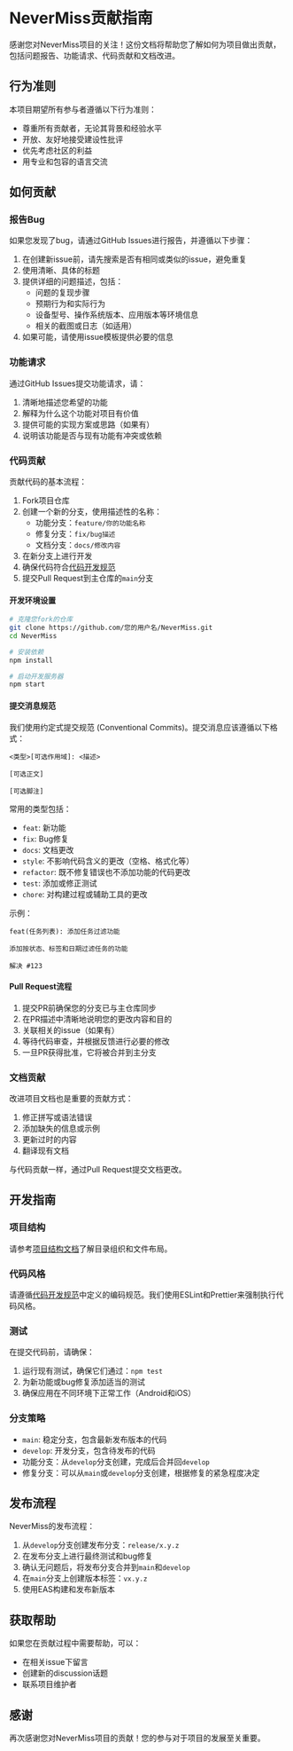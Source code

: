 # NeverMiss贡献指南

感谢您对NeverMiss项目的关注！这份文档将帮助您了解如何为项目做出贡献，包括问题报告、功能请求、代码贡献和文档改进。

## 行为准则

本项目期望所有参与者遵循以下行为准则：

- 尊重所有贡献者，无论其背景和经验水平
- 开放、友好地接受建设性批评
- 优先考虑社区的利益
- 用专业和包容的语言交流

## 如何贡献

### 报告Bug

如果您发现了bug，请通过GitHub Issues进行报告，并遵循以下步骤：

1. 在创建新issue前，请先搜索是否有相同或类似的issue，避免重复
2. 使用清晰、具体的标题
3. 提供详细的问题描述，包括：
   - 问题的复现步骤
   - 预期行为和实际行为
   - 设备型号、操作系统版本、应用版本等环境信息
   - 相关的截图或日志（如适用）
4. 如果可能，请使用issue模板提供必要的信息

### 功能请求

通过GitHub Issues提交功能请求，请：

1. 清晰地描述您希望的功能
2. 解释为什么这个功能对项目有价值
3. 提供可能的实现方案或思路（如果有）
4. 说明该功能是否与现有功能有冲突或依赖

### 代码贡献

贡献代码的基本流程：

1. Fork项目仓库
2. 创建一个新的分支，使用描述性的名称：
   - 功能分支：`feature/你的功能名称`
   - 修复分支：`fix/bug描述`
   - 文档分支：`docs/修改内容`
3. 在新分支上进行开发
4. 确保代码符合[代码开发规范](CODE_STANDARDS.md)
5. 提交Pull Request到主仓库的`main`分支

#### 开发环境设置

```bash
# 克隆您fork的仓库
git clone https://github.com/您的用户名/NeverMiss.git
cd NeverMiss

# 安装依赖
npm install

# 启动开发服务器
npm start
```

#### 提交消息规范

我们使用约定式提交规范 (Conventional Commits)。提交消息应该遵循以下格式：

```
<类型>[可选作用域]: <描述>

[可选正文]

[可选脚注]
```

常用的类型包括：

- `feat`: 新功能
- `fix`: Bug修复
- `docs`: 文档更改
- `style`: 不影响代码含义的更改（空格、格式化等）
- `refactor`: 既不修复错误也不添加功能的代码更改
- `test`: 添加或修正测试
- `chore`: 对构建过程或辅助工具的更改

示例：

```
feat(任务列表): 添加任务过滤功能

添加按状态、标签和日期过滤任务的功能

解决 #123
```

#### Pull Request流程

1. 提交PR前确保您的分支已与主仓库同步
2. 在PR描述中清晰地说明您的更改内容和目的
3. 关联相关的issue（如果有）
4. 等待代码审查，并根据反馈进行必要的修改
5. 一旦PR获得批准，它将被合并到主分支

### 文档贡献

改进项目文档也是重要的贡献方式：

1. 修正拼写或语法错误
2. 添加缺失的信息或示例
3. 更新过时的内容
4. 翻译现有文档

与代码贡献一样，通过Pull Request提交文档更改。

## 开发指南

### 项目结构

请参考[项目结构文档](PROJECT_STRUCTURE.md)了解目录组织和文件布局。

### 代码风格

请遵循[代码开发规范](CODE_STANDARDS.md)中定义的编码规范。我们使用ESLint和Prettier来强制执行代码风格。

### 测试

在提交代码前，请确保：

1. 运行现有测试，确保它们通过：`npm test`
2. 为新功能或bug修复添加适当的测试
3. 确保应用在不同环境下正常工作（Android和iOS）

### 分支策略

- `main`: 稳定分支，包含最新发布版本的代码
- `develop`: 开发分支，包含待发布的代码
- 功能分支：从`develop`分支创建，完成后合并回`develop`
- 修复分支：可以从`main`或`develop`分支创建，根据修复的紧急程度决定

## 发布流程

NeverMiss的发布流程：

1. 从`develop`分支创建发布分支：`release/x.y.z`
2. 在发布分支上进行最终测试和bug修复
3. 确认无问题后，将发布分支合并到`main`和`develop`
4. 在`main`分支上创建版本标签：`vx.y.z`
5. 使用EAS构建和发布新版本

## 获取帮助

如果您在贡献过程中需要帮助，可以：

- 在相关issue下留言
- 创建新的discussion话题
- 联系项目维护者

## 感谢

再次感谢您对NeverMiss项目的贡献！您的参与对于项目的发展至关重要。 